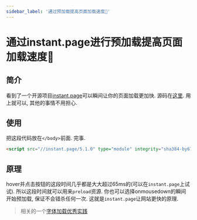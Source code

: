 ```yaml
---
sidebar_label: '通过预加载提高页面加载速度💫'
---
```


# 通过instant.page进行预加载提高页面加载速度💫

## 简介

看到了一个开源项目[instant.page](https://instant.page)可以瞬间让你的页面加载更加快. 源码在[这里](https://github.com/instantpage/instant.page). 用上就可以, 其他的事情不用担心.

## 使用

把这段代码放在`</body>`前面. 完事.

```html
<script src="//instant.page/5.1.0" type="module" integrity="sha384-by67kQnR+pyfy8yWP4kPO12fHKRLHZPfEsiSXR8u2IKcTdxD805MGUXBzVPnkLHw"></script>
```

## 原理

hover并点击按钮的这段时间几乎都是大大超过65ms的(可以在`instant.page`上试试). 所以这段时间就可以用来`preload`资源. 你也可以选择onmousedown的瞬间开始预加载, 保证不会错杀任何一次. 这就是`instant.page`让网站更快的原理.

> 相关的一个[字体加载优秀实践](https://css-tricks.com/the-best-font-loading-strategies-and-how-to-execute-them/)